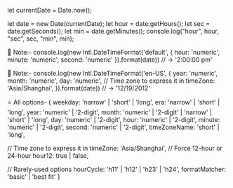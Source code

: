 let currentDate = Date.now();

let date = new Date(currentDate);
let hour = date.getHours();
let sec = date.getSeconds();
let min = date.getMinutes();
console.log("hour", hour, "sec", sec, "min", min);

🚀 Note:-
console.log(new Intl.DateTimeFormat('default', {
hour: 'numeric',
minute: 'numeric',
second: 'numeric'
}).format(date))
// → '2:00:00 pm'

🚀 Note:-
console.log(new Intl.DateTimeFormat('en-US', {
year: 'numeric',
month: 'numeric',
day: 'numeric',
// Time zone to express it in
timeZone: 'Asia/Shanghai',
}).format(date))
// → '12/19/2012'

⭐️ All options-
{
weekday: 'narrow' | 'short' | 'long',
era: 'narrow' | 'short' | 'long',
year: 'numeric' | '2-digit',
month: 'numeric' | '2-digit' | 'narrow' | 'short' | 'long',
day: 'numeric' | '2-digit',
hour: 'numeric' | '2-digit',
minute: 'numeric' | '2-digit',
second: 'numeric' | '2-digit',
timeZoneName: 'short' | 'long',

// Time zone to express it in
timeZone: 'Asia/Shanghai',
// Force 12-hour or 24-hour
hour12: true | false,

// Rarely-used options
hourCycle: 'h11' | 'h12' | 'h23' | 'h24',
formatMatcher: 'basic' | 'best fit'
}
